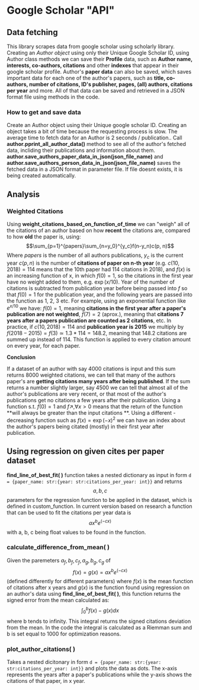 
# Google Scholar "API"

## Data fetching
This library scrapes data from google scholar using scholarly library.
Creating an *Author object* using only their Unique Google Scholar ID, using Author class methods
we can save their **Profile** data, such as **Author name, interests, co-authors, citations**
and other **indexes** that appear in their google scholar profile.
Author's **paper data** can also be saved, which saves important data for each one of the author's papers, such as **title, co-authors, number of citations, ID's publisher, pages, (all) authors, citations per year** and more.
All of that data can be saved and retrieved in a JSON format file using methods in the code.

### How to get and save data
Create an Author object using their Unique google scholar ID. Creating an object takes a bit of time because the requesting process is slow.
The average time to fetch data for an Author is 2 seconds / publication..
Call **author.pprint_all_author_data()** method to see all of the author's fetched data, incliding their publications and information
about them. 
**author.save_authors_paper_data_in_json(json_file_name)** and **author.save_authors_person_data_in_json(json_file_name)** saves the fetched data in a JSON format in parameter file.
If file doesnt exists, it is being created automatically.


## Analysis
### Weighted Citations
Using **weight_citations_based_on_function_of_time** we can "weigh" all of the citations of an author 
based on how **recent** the citations are, compared to how **old** the paper is, using:
$$\sum_{p=1}^{papers}\sum_{n=y_0}^{y_c}f(n-y_n)c(p, n)$$
Where *papers* is the number of all authors publications, $y_c$ is the current year $c(p, n)$ is the number of **citations of paper on n-th year** (e.g. $c(10, 2018) = 114$ means that the 10th paper had 114 citations in 2018),  and $f(x)$ is an increasing function  of x, in which $f(0)=1$, so the citations in the first year have no weight added to them, e.g. $\exp(x/10)$. Year of the number of citations is subtracted from publication year before
being passed into $f$ so that $f(0)=1$ for the publication year, and the following years are passed into the 
function as 1, 2, 3 etc.
For example, using an exponential function like $e^{x/10}$ we have:
$f(0)=1$, meaning **citations in the first year after a paper's publication are not weighted**,
$f(7)=2$ (aprox.), meaning that **citations 7 years after a papers publication are counted as 2 citations**, etc.
In practice, if $c(10, 2018) = 114$ and **publication year is 2015** we multiply by $f(2018 - 2015) = f(3) \simeq1.3*114=148.2$, meaning that 148.2 citations are summed up instead of 114. This function is applied to every citation amount on every year, for each paper.

**Conclusion**

If a dataset of an author with say 4000 citations is input and this sum returns 8000 weighted citations, 
we can tell that many of the authors paper's are **getting citations many years after being published**.
If the sum returns a number slightly larger, say 4500 we can tell that almost all of the author's publications
are very recent, or that most of the author's publications get no citations a few years after their publication.
Using a function s.t. $f(0)=1$ and $f\nearrow,  \forall  x\gt0$ means that the return of the function **will always
be greater than the input citations **. 
Using a different - decreasing function such as $f(x)=\exp(-x)^2$ we can have an index about the author's papers being citated (mostly) in their first year after publication.

## Using regression on given cites per paper dataset
 **find_line_of_best_fit( )** function takes a nested dictionary as input in  form 
``d = {paper_name: str:{year: str:citations_per_year: int}}``
and returns $$a, b, c$$ parameters for the regression function to be applied in the dataset, which is defined
in custom_function.
In current version based on research a function that can be used to fit the citations per year data is 
$$  ax^be^{(-cx)}$$ with a, b, c being float values to be found in the function.


### calculate_difference_from_mean( )
Given the paremeters $a_f, b_f, c_f, a_g, b_g, c_g$ of 
$$f(x)=g(x)= ax^be^{(-cx)}$$ (defined differently for different parameters) where $f(x)$ is the mean function of citations after x years and $g(x)$ is the function found using regression on an author's data using **find_line_of_best_fit( )**, this function returns the signed error from the mean calculated as:
$$\int_{0}^{b}f(x)-g(x)dx$$
where b tends to infinity. This integral returns the signed citations deviation from the mean.
In the code the integral is calculated as a  Riemman sum and b is set equal to 1000 for optimization reasons.

### plot_author_citations( )
Takes a nested dicitonary  in  form 
``d = {paper_name: str:{year: str:citations_per_year: int}}``
and plots the data as dots. The x-axis represents the years after a paper's publications while the y-axis
shows the citations of that paper, in x year.
